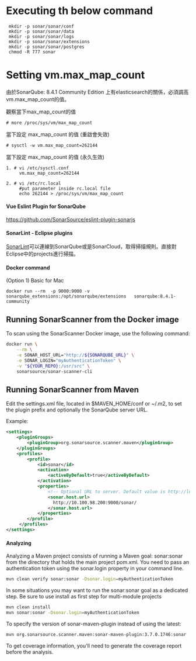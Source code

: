 # Executing th below command
```
 mkdir -p sonar/sonar/conf
 mkdir -p sonar/sonar/data
 mkdir -p sonar/sonar/logs
 mkdir -p sonar/sonar/extensions
 mkdir -p sonar/sonar/postgres
 chmod -R 777 sonar
```


# Setting  vm.max_map_count

由於SonarQube: 8.4.1 Community Edition 上有elasticsearch的關係，必須調高 vm.max_map_count的值。


觀察當下max_map_count的值
```
# more /proc/sys/vm/max_map_count
```
當下設定 max_map_count 的值 (重啟會失效)
```
# sysctl -w vm.max_map_count=262144
```
當下設定 max_map_count 的值 (永久生效)

```
1. # vi /etc/sysctl.conf
     vm.max_map_count=262144

2. # vi /etc/rc.local 
     #put parameter inside rc.local file
     echo 262144 > /proc/sys/vm/max_map_count
```
#### Vue Eslint Plugin for SonarQube
https://github.com/SonarSource/eslint-plugin-sonarjs

#### SonarLint - Eclipse plugins
[SonarLint](https://marketplace.eclipse.org/content/sonarlint#group-details)可以連線到SonarQube或是SonarCloud，取得掃描規則。直接對Eclipse中的projects進行掃描。

#### Docker command
(Option 1) Basic for Mac 
```
docker run --rm  -p 9000:9000 -v sonarqube_extensions:/opt/sonarqube/extensions   sonarqube:8.4.1-community
```
## Running SonarScanner from the Docker image
To scan using the SonarScanner Docker image, use the following command:
```bash
docker run \
    --rm \
    -e SONAR_HOST_URL="http://${SONARQUBE_URL}" \
    -e SONAR_LOGIN="myAuthenticationToken" \
    -v "${YOUR_REPO}:/usr/src" \
    sonarsource/sonar-scanner-cli
```

## Running SonarScanner from Maven
Edit the settings.xml file, located in $MAVEN_HOME/conf or ~/.m2, to set the plugin prefix and optionally the SonarQube server URL.

Example:
```xml
<settings>
    <pluginGroups>
        <pluginGroup>org.sonarsource.scanner.maven</pluginGroup>
    </pluginGroups>
    <profiles>
        <profile>
            <id>sonar</id>
            <activation>
                <activeByDefault>true</activeByDefault>
            </activation>
            <properties>
                <!-- Optional URL to server. Default value is http://localhost:9000 -->
                <sonar.host.url>
                  http://10.100.98.200:9000/sonar/
                </sonar.host.url>
            </properties>
        </profile>
     </profiles>
</settings>
```
#### Analyzing

Analyzing a Maven project consists of running a Maven goal: sonar:sonar from the directory that holds the main project pom.xml. You need to pass an authentication token using the sonar.login property in your command line.

```bash
mvn clean verify sonar:sonar -Dsonar.login=myAuthenticationToken
```

In some situations you may want to run the sonar:sonar goal as a dedicated step. Be sure to use install as first step for multi-module projects

```bash
mvn clean install
mvn sonar:sonar -Dsonar.login=myAuthenticationToken
```
To specify the version of sonar-maven-plugin instead of using the latest:

```bash
mvn org.sonarsource.scanner.maven:sonar-maven-plugin:3.7.0.1746:sonar
```

To get coverage information, you'll need to generate the coverage report before the analysis.